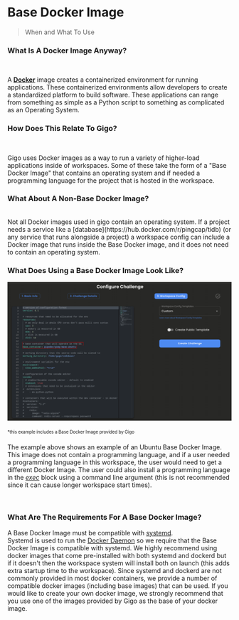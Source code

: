 # Base Docker Image
>When and What To Use


### **What Is A Docker Image Anyway?**
</br>

A [**Docker**](https://docs.docker.com/get-started/overview/) image
creates a containerized environment for running applications. These
containerized environments allow developers to create a standardized
platform to build software. These applications can range from
something as simple as a Python script to something as complicated as an
Operating System.

### **How Does This Relate To Gigo?**
</br>

Gigo uses Docker images as a way to run a variety of higher-load
applications inside of workspaces. Some of these take the form of a
"Base Docker Image" that contains an operating system and if needed a programming language for the project that is hosted in the workspace.

### **What About A Non-Base Docker Image?**
</br>
Not all Docker images used in gigo contain an operating system.  If a project  needs a service like a [database](https://hub.docker.com/r/pingcap/tidb) (or any service that runs alongside a project) a workspace config can include a Docker image that runs inside the Base Docker image, and it does not need to contain an operating system.

</br>

### **What Does Using a Base Docker Image Look Like?**
![workspace_config_base_image.png.svg](https://raw.githubusercontent.com/Gage-Technologies/gigo-documentation/master/workspace/base_docker_image/workspace_config_base_image.png.svg)

<sub><sup>*this example includes a Base Docker Image provided by Gigo


The example above shows an example of an Ubuntu Base Docker Image. This image does not contain a programming language, and if a user needed a programming language in this workspace, the user would need to get a different Docker Image. The user could also install a programming language in the [*exec*]() block using a command line argument (this is not recommended since it can cause longer workspace start times).

</br>

### **What Are The Requirements For A Base Docker Image?**

A Base Docker Image must be compatible with [systemd](https://en.wikipedia.org/wiki/Systemd#:~:text=Systemd%20is%20a%20software%20suite,space%20and%20manage%20user%20processes.).  
Systemd is used to run the [Docker Daemon](https://dockerlabs.collabnix.com/beginners/components/daemon/) so we require that the Base Docker Image is compatible with systemd.
We highly recommend using docker images that come pre-installed with both systemd and dockerd but if it doesn't then the workspace system will install both on launch (this adds extra startup time to the workspace).
Since systemd and dockerd are not commonly provided in most docker containers, we provide a number of compatible docker images (including base images) that can be used.
If you would like to create your own docker image, we strongly recommend that you use one of the images provided by Gigo as the base of your docker image.

